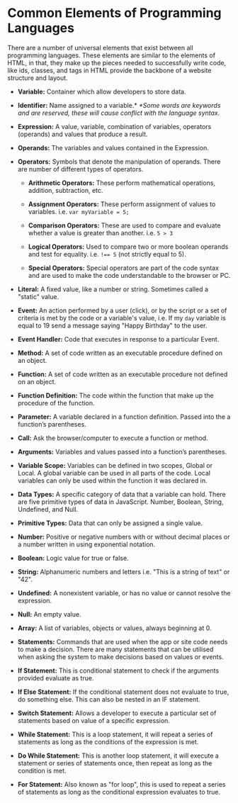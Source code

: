 # Common Elements of Programming Languages

There are a number of universal elements that exist between all programming
languages. These elements are similar to the elements of HTML, in that, they
make up the pieces needed to successfully write code, like ids, classes, and
tags in HTML provide the backbone of a website structure and layout.

* **Variable:** Container which allow developers to store data.

* **Identifier:** Name assigned to a variable.*
  *\*Some words are keywords and are reserved, these will cause conflict with
  the language syntax.*

* **Expression:** ­A value, variable, combination of variables, operators
  (operands) and values that produce a result.

* **Operands:** ­The variables and values contained in the Expression.

* **Operators:** ­Symbols that denote the manipulation of operands. There are
  number of different types of operators.

  * **Arithmetic Operators:** ­These perform mathematical operations, addition,
    subtraction, etc.

  * **Assignment Operators:** ­These perform assignment of values to variables.
    i.e. `var myVariable = 5;`

  * **Comparison Operators:** ­These are used to compare and evaluate whether a
    value is greater than another. i.e. `5 > 3`

  * **Logical Operators:** ­Used to compare two or more boolean operands and test
    for equality. i.e. `!== 5` (not strictly equal to 5).

  * **Special Operators:** ­Special operators are part of the code syntax and are
    used to make the code understandable to the browser or PC.

* **Literal:** ­A fixed value, like a number or string. Sometimes called a
  "static" value.

* **Event:** ­An action performed by a user (click), or by the script or a set of
  criteria is met by the code or a variable's value, i.e. If my `day` variable
  is equal to 19 send a message saying "Happy Birthday" to the user.

* **Event Handler:** ­Code that executes in response to a particular Event.

* **Method:** ­A set of code written as an executable procedure defined on an
  object.

* **Function:** ­A set of code written as an executable procedure  not defined on
  an object.

* **Function Definition:** ­The code within the function that make up the
  procedure of the function.

* **Parameter:** ­A variable declared in a function definition. Passed into the a
  function’s parentheses.

* **Call:** ­Ask the browser/computer to execute a function or method.

* **Arguments:** ­Variables and values passed into a function’s parentheses.

* **Variable Scope:** ­Variables can be defined in two scopes, Global or Local.
  A global variable can be used in all parts of the code. Local variables can
  only be used within the function it was declared in.

* **Data Types:** ­A specific category of data that a variable can hold. There
  are five primitive types of data in JavaScript. Number, Boolean, String,
  Undefined, and Null.

* **Primitive Types:** ­Data that can only be assigned a single value.

* **Number:** ­Positive or negative numbers with or without decimal places or a
  number written in using exponential notation.

* **Boolean:** Logic value for true or false.

* **String:** ­Alphanumeric numbers and letters i.e. "This is a string of text"
  or "42".

* **Undefined:** A non­existent variable, or has no value or cannot resolve the
  expression.

* **Null:** ­An empty value.

* **Array:** ­A list of variables, objects or values, always beginning at 0.

* **Statements:** ­Commands that are used when the app or site code needs to make
  a decision. There are many statements that can be utilised when asking the
  system to make decisions based on values or events.

* **If Statement:** ­This is conditional statement to check if the arguments
  provided evaluate as true.

* **If Else Statement:** ­If the conditional statement does not evaluate to true,
  do something else. This can also be nested in an IF statement.

* **Switch Statement:** ­Allows a developer to execute a particular set of
  statements based on value of a specific expression.

* **While Statement:** ­This is a loop statement, it will repeat a series of
  statements as long as the conditions of the expression is met.

* **Do While Statement:** ­This is another loop statement, it will execute a
  statement or series of statements once, then repeat as long as the condition
  is met.

* **For Statement:** ­Also known as "for loop", this is used to repeat a series
  of statements as long as the conditional expression evaluates to true.
